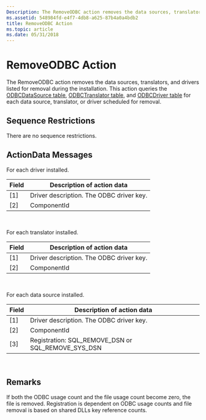 ```yaml
---
Description: The RemoveODBC action removes the data sources, translators, and drivers listed for removal during the installation.
ms.assetid: 548984fd-e4f7-4db8-a625-87b4a0a4bdb2
title: RemoveODBC Action
ms.topic: article
ms.date: 05/31/2018
---
```


# RemoveODBC Action

The RemoveODBC action removes the data sources, translators, and drivers listed for removal during the installation. This action queries the [ODBCDataSource table](odbcdatasource-table.md), [ODBCTranslator table](odbctranslator-table.md), and [ODBCDriver table](odbcdriver-table.md) for each data source, translator, or driver scheduled for removal.

## Sequence Restrictions

There are no sequence restrictions.

## ActionData Messages

For each driver installed.



| Field | Description of action data               |
|-------|------------------------------------------|
| \[1\] | Driver description. The ODBC driver key. |
| \[2\] | ComponentId                              |



 

For each translator installed.



| Field | Description of action data               |
|-------|------------------------------------------|
| \[1\] | Driver description. The ODBC driver key. |
| \[2\] | ComponentId                              |



 

For each data source installed.



| Field | Description of action data                              |
|-------|---------------------------------------------------------|
| \[1\] | Driver description. The ODBC driver key.                |
| \[2\] | ComponentId                                             |
| \[3\] | Registration: SQL\_REMOVE\_DSN or SQL\_REMOVE\_SYS\_DSN |



 

## Remarks

If both the ODBC usage count and the file usage count become zero, the file is removed. Registration is dependent on ODBC usage counts and file removal is based on shared DLLs key reference counts.

 

 



